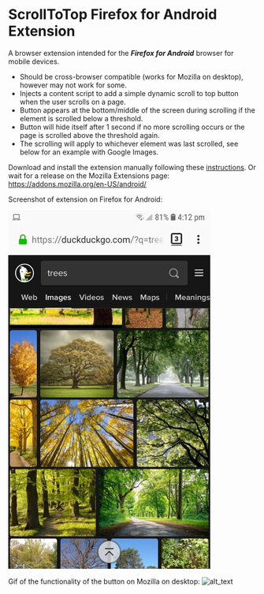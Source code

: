 # ScrollToTop Firefox for Android Extension
A browser extension intended for the ***Firefox for Android*** browser for mobile devices. 
- Should be cross-browser compatible (works for Mozilla on desktop), however may not work for some.
- Injects a content script to add a simple dynamic scroll to top button when the user scrolls on a page.
- Button appears at the bottom/middle of the screen during scrolling if the element is scrolled below a threshold. 
- Button will hide itself after 1 second if no more scrolling occurs or the page is scrolled above the threshold again.
- The scrolling will apply to whichever element was last scrolled, see below for an example with Google Images.

Download and install the extension manually following these [instructions](https://extensionworkshop.com/documentation/develop/developing-extensions-for-firefox-for-android/). 
Or wait for a release on the Mozilla Extensions page: https://addons.mozilla.org/en-US/android/

Screenshot of extension on Firefox for Android:

![alt_text](unused/android_screenshot.jpg)

Gif of the functionality of the button on Mozilla on desktop:
![alt_text](unused/screencapture.gif)
